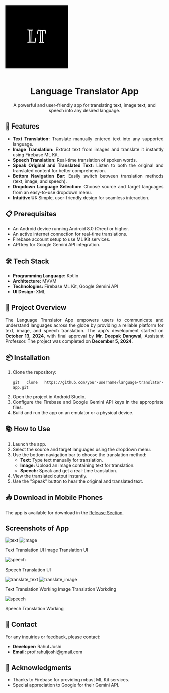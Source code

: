 <div>
    <img src="https://github.com/Rahul-JoshiG/Language-Translator/blob/master/app/src/main/res/drawable/logo.png" alt="App Image" align="center" style="height:200px;width:200px;"/>
</div>
<br>

<h1 style="text-align: center;">Language Translator App</h1>

<p style="text-align: center;">
    A powerful and user-friendly app for translating text, image text, and speech into any desired language.
</p>

<h2>🚀 Features</h2>
<ul style="text-align: justify;">
    <li><strong>Text Translation:</strong> Translate manually entered text into any supported language.</li>
    <li><strong>Image Translation:</strong> Extract text from images and translate it instantly using Firebase ML Kit.</li>
    <li><strong>Speech Translation:</strong> Real-time translation of spoken words.</li>
    <li><strong>Speak Original and Translated Text:</strong> Listen to both the original and translated content for better comprehension.</li>
    <li><strong>Bottom Navigation Bar:</strong> Easily switch between translation methods (text, image, and speech).</li>
    <li><strong>Dropdown Language Selection:</strong> Choose source and target languages from an easy-to-use dropdown menu.</li>
    <li><strong>Intuitive UI:</strong> Simple, user-friendly design for seamless interaction.</li>
</ul>

<h2>📋 Prerequisites</h2>
<ul style="text-align: justify;">
    <li>An Android device running Android 8.0 (Oreo) or higher.</li>
    <li>An active internet connection for real-time translations.</li>
    <li>Firebase account setup to use ML Kit services.</li>
    <li>API key for Google Gemini API integration.</li>
</ul>

<h2>🛠️ Tech Stack</h2>
<ul style="text-align: justify;">
    <li><strong>Programming Language:</strong> Kotlin</li>
    <li><strong>Architecture:</strong> MVVM</li>
    <li><strong>Technologies:</strong> Firebase ML Kit, Google Gemini API</li>
    <li><strong>UI Design:</strong> XML</li>
</ul>

<h2>📄 Project Overview</h2>
<p style="text-align: justify;">
    The Language Translator App empowers users to communicate and understand languages across the globe by providing a reliable platform for text, image, and speech translation. 
    The app's development started on <strong>October 13, 2024</strong>, with final approval by <strong>Mr. Deepak Dangwal</strong>, Assistant Professor. 
    The project was completed on <strong>December 5, 2024</strong>.
</p>

<h2>📦 Installation</h2>
<ol style="text-align: justify;">
    <li>Clone the repository:
        <pre><code>git clone https://github.com/your-username/language-translator-app.git</code></pre>
    </li>
    <li>Open the project in Android Studio.</li>
    <li>Configure the Firebase and Google Gemini API keys in the appropriate files.</li>
    <li>Build and run the app on an emulator or a physical device.</li>
</ol>

<h2>📚 How to Use</h2>
<ol style="text-align: justify;">
    <li>Launch the app.</li>
    <li>Select the source and target languages using the dropdown menu.</li>
    <li>Use the bottom navigation bar to choose the translation method:
        <ul>
            <li><strong>Text:</strong> Type text manually for translation.</li>
            <li><strong>Image:</strong> Upload an image containing text for translation.</li>
            <li><strong>Speech:</strong> Speak and get a real-time translation.</li>
        </ul>
    </li>
    <li>View the translated output instantly.</li>
    <li>Use the "Speak" button to hear the original and translated text.</li>
</ol>

<h2>📥 Download in Mobile Phones</h2>
<p>
    The app is available for download in the <a href="https://github.com/Rahul-JoshiG/Language-Translator/releases/tag/v1.4">Release Section</a>.
</p>


<h2>Screenshots of App</h2>


![text](https://github.com/user-attachments/assets/d1dfba03-ae05-4ea8-8821-c3e8fc5a0e69)                                  ![image](https://github.com/user-attachments/assets/f64512d6-335a-4d1c-aed5-11cfc9120920)
<caption>Text Translation UI</caption>                                                                                    <caption>Image Translation UI</caption>



![speech](https://github.com/user-attachments/assets/a16197f4-0f86-4379-90a9-c9146a44c7d0)                              
<caption>Speech Translation UI</caption>



![translate_text](https://github.com/user-attachments/assets/89a37f59-f657-48a5-8615-83f86e07e710)              ![translate_image](https://github.com/user-attachments/assets/a2a0613c-ba3a-4508-a7ea-ea732553058e)
<caption>Text Translation Working</caption>                                                                     <caption>Image Translation Workding</caption>



![speech](https://github.com/user-attachments/assets/e7e51cbc-f54b-4749-b122-880bbfc90b69)
<caption>Speech Translation Working</caption>



<h2>📧 Contact</h2>
<p style="text-align: justify;">
    For any inquiries or feedback, please contact:
    <ul>
        <li><strong>Developer:</strong> Rahul Joshi</li>
        <li><strong>Email:</strong> prof.rahuljoshi@gmail.com</li>
    </ul>

<h2>🎉 Acknowledgments</h2>
<ul style="text-align: justify;">
    <li>Thanks to Firebase for providing robust ML Kit services.</li>
    <li>Special appreciation to Google for their Gemini API.</li>
</ul>

[//]: # (<h2>📝 License</h2>)

[//]: # (<p>This project is licensed under the MIT License - see the <code>LICENSE</code> file for details.</p>)
